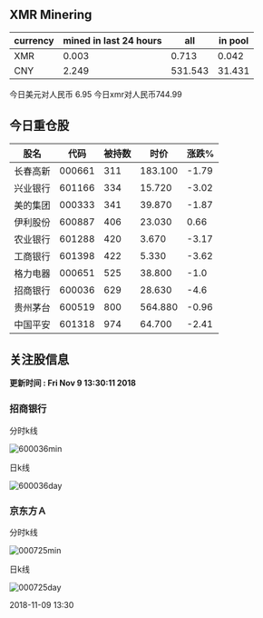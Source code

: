 ## XMR Minering

|currency|mined in last 24 hours|all|in pool|
|---|---|---|---|
|XMR|0.003|0.713|0.042|
|CNY|2.249|531.543|31.431|

今日美元对人民币 6.95	今日xmr对人民币744.99


## 今日重仓股 

|股名|代码|被持数|时价|涨跌%|
|---|---|---|---|---|
|长春高新|000661|311|183.100|-1.79|
|兴业银行|601166|334|15.720|-3.02|
|美的集团|000333|341|39.870|-1.87|
|伊利股份|600887|406|23.030|0.66|
|农业银行|601288|420|3.670|-3.17|
|工商银行|601398|422|5.330|-3.62|
|格力电器|000651|525|38.800|-1.0|
|招商银行|600036|629|28.630|-4.6|
|贵州茅台|600519|800|564.880|-0.96|
|中国平安|601318|974|64.700|-2.41|

## 关注股信息
**更新时间 : Fri Nov  9 13:30:11 2018**
### 招商银行 
分时k线

![600036min](http://image.sinajs.cn/newchart/min/n/sh600036.gif)

日k线

![600036day](http://image.sinajs.cn/newchart/daily/n/sh600036.gif)

### 京东方Ａ 
分时k线

![000725min](http://image.sinajs.cn/newchart/min/n/sz000725.gif)

日k线

![000725day](http://image.sinajs.cn/newchart/daily/n/sz000725.gif)

2018-11-09 13:30
